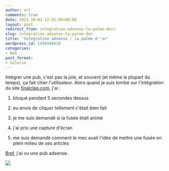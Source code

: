 ```yaml
---
author: art
comments: true
date: 2011-10-01 12:55:04+00:00
layout: post
redirect_from: integration-adsense-la-palme-dor/
slug: integration-adsense-la-palme-dor
title: 'Intégration adsense : la palme d''or'
wordpress_id: 1438448418
categories:
- Web
post_format:
- Galerie
---
```


Intégrer une pub, c'est pas la joie, et souvent (et même la plupart du temps), ça fait chier l'utilisateur. Alors quand je suis tombé sur l'intégration du site [finalclap.com](http://finalclap.com), j'ai :



	
  1. bloqué pendant 5 secondes dessus

	
  2. eu envie de cliquer tellement c'était bien fait

	
  3. je me suis demandé si la fusée était animé

	
  4. j'ai pris une capture d'écran

	
  5. me suis demandé comment le mec avait l'idée de mettre une fusée en plein milieu de ses articles




[Bref]( http://irz.fr/bref), j'ai vu une pub adsense.




[![](https://static.irz.fr/2011/10/integration-adsense.png)](https://static.irz.fr/2011/10/integration-adsense.png)
